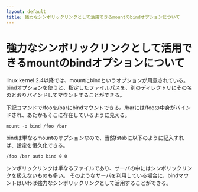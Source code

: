 ```yaml
---
layout: default
title: 強力なシンボリックリンクとして活用できるmountのbindオプションについて
---
```


# 強力なシンボリックリンクとして活用できるmountのbindオプションについて

linux kernel 2.4以降では、mountにbindというオプションが用意されている。
bindオプションを使うと、指定したファイルパスを、別のディレクトリにその名のとおりバインドしてマウントすることができる。

下記コマンドで/fooを/barにbindマウントできる。/barには/fooの中身がバインドされ、あたかもそこに存在しているように見える。

    mount -o bind /foo /bar

bindは単なるmountのオプションなので、当然fstabに以下のように記入すれば、設定を恒久化できる。

    /foo /bar auto bind 0 0

シンボリックリンクは単なるファイルであり、サーバの中にはシンボリックリンクを扱えないものも多い。
そのようなサーバを利用している場合に、bindマウントはいわば強力なシンボリックリンクとして活用することができる。
